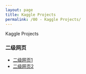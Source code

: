 ```yaml
---
layout: page
title: Kaggle Projects
permalink: /00 - Kaggle Projects/
---
```


Kaggle Projects

### 二级网页
- [二级网页1](/一级4/二级1/)
- [二级网页2](/一级4/二级2/)
